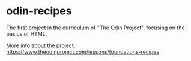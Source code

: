 # odin-recipes

The first project in the curriculum of "The Odin Project", focusing on the
basics of HTML.

More info about the project: https://www.theodinproject.com/lessons/foundations-recipes


